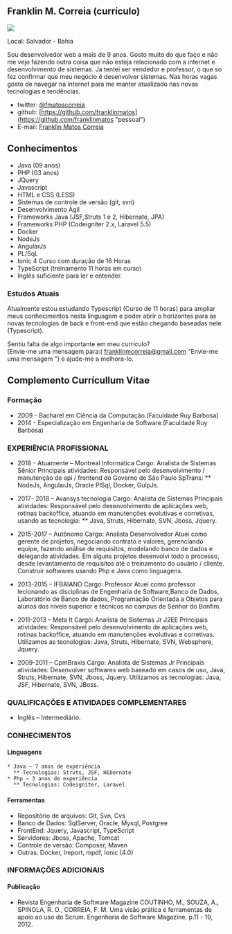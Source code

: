 ##  Franklin M. Correia (currículo)

<img src="https://s.gravatar.com/avatar/5409b0cafc6fa015132e2157f0284669?s=80" />

Local: Salvador - Bahia

Sou desenvolvedor web a mais de 9 anos. Gosto muito do que faço
e não me vejo fazendo outra coisa que não esteja relacionado com a internet e desenvolvimento de sistemas. Ja tentei ser vendedor e professor, o que so fez confirmar que meu negócio é desenvolver sistemas. Nas horas vagas gosto de navegar na internet 
para me manter atualizado nas novas tecnologias e tendências.

* twitter: [@fmatoscorreia](http://twitter.com/fmatoscorreia "pessoal")  
* github: [https://github.com/franklinmatos](https://github.com/franklinmatos "pessoal")
* E-mail: [Franklin Matos Correia](mailto:franklinmatos@gmail.com?subject=[GitHub]%20Source%20franklin%20Matos)

## Conhecimentos

* Java (09 anos)
* PHP  (03 anos)
* JQuery
* Javascript
* HTML e CSS (LESS)
* Sistemas de controle de versão (git, svn)
* Desenvolvimento Ágil
* Frameworks Java (JSF,Struts 1 e 2, Hibernate, JPA)
* Frameworks PHP (Codeigniter 2.x, Laravel 5.5)
* Docker
* NodeJs
* AngularJs
* PL/SqL
* Ionic 4 Curso com duração de 16 Horas
* TypeScript (treinamento 11 horas em curso)
* Inglês suficiente para ler e entender.

### Estudos Atuais

Atualmente estou estudando Typescript (Curso de 11 horas) para ampliar meus conhecimentos nesta linguagem e poder abrir o horizontes para as novas tecnologias de back e front-end que estão chegando baseadas nele (Typescript).

Sentiu falta de algo importante em meu currículo?  
[Envie-me uma mensagem para:( franklinmcorreia@gmail.com "Envie-me uma mensagem ") e ajude-me a melhora-lo.


## Complemento Currícullum Vitae

### Formação

* 2009 - Bacharel em Ciência da Computação.(Faculdade Ruy Barbosa)<br>
* 2014 - Especialização em Engenharia de Software.(Faculdade Ruy Barbosa)

### EXPERIÊNCIA PROFISSIONAL

* 2018 - Atuamente – Montreal Informática
  Cargo: Analista de Sistemas Sênior
  Principais atividades: Responsável pelo desenvolvimento / manutenção de api / frontend  do Governo de São Paulo SpTrans: 
  ** NodeJs, AngularJs, Oracle PlSql, Docker, GulpJs.

* 2017- 2018 – Avansys tecnologia
  Cargo: Analista de Sistemas
  Principais atividades: Responsável pelo desenvolvimento de aplicações web, rotinas backoffice, atuando em manutenções evolutivas e corretivas, usando as tecnologia: 
  ** Java, Struts, Hibernate, SVN, Jboss, Jquery.

* 2015-2017 – Autônomo
  Cargo: Analista Desenvolvedor
  Atuei como gerente de projetos, negociando contrato e valores, gerenciando equipe, fazendo análise de requisitos, modelando banco de dados e delegando atividades. Em alguns projetos desenvolvi todo o processo, desde levantamento de requisitos até o
treinamento do usuário / cliente. Construir softwares usando Php e Java como linguagens.

* 2013-2015 – IFBAIANO
Cargo: Professor
Atuei como professor lecionando as disciplinas de Engenharia de Software,Banco de
Dados, Laboratório de Banco de dados, Programação Orientada a Objetos para alunos
dos níveis superior e técnicos no campus de Senhor do Bonfim.

* 2011-2013 – Meta It
  Cargo: Analista de Sistemas Jr J2EE
  Principais atividades: Responsável pelo desenvolvimento de aplicações web, rotinas backoffice, atuando em manutenções evolutivas e corretivas. Utilizamos as tecnologias: Java, Struts, Hibernate, SVN, Websphere, Jquery.

* 2009-2011 – CpmBraxis
Cargo: Analista de Sistemas Jr
Principais atividades: Desenvolver softwares web baseado em casos de uso, Java, Struts, Hibernate, SVN, Jboss, Jquery. Utilizamos as tecnologias: Java, JSF, Hibernate, SVN, JBoss.

### QUALIFICAÇÕES E ATIVIDADES COMPLEMENTARES
* Inglês – Intermediário.

### CONHECIMENTOS
  #### Linguagens 
    * Java – 7 anos de experiência
      ** Tecnologias: Struts, JSF, Hibernate
    * Php – 3 anos de experiência
      ** Tecnologias: Codeigniter, Laravel
#### Ferramentas
  * Repositório de arquivos: Git, Svn, Cvs
  * Banco de Dados: SqlServer, Oracle, Mysql, Postgree
  * FrontEnd: Jquery, Javascript, TypeScript
  * Servidores: Jboss, Apache, Tomcat
  * Controle de versão: Composer, Maven
  * Outras: Docker, Ireport, mpdf, Ionic (4.0)

### INFORMAÇÕES ADICIONAIS
 #### Publicação
  * Revista Engenharia de Software Magazine
    COUTINHO, M., SOUZA, A., SPINOLA, R. O., CORREIA, F. M.
    Uma visão prática e ferramentas de apoio ao uso do Scrum. Engenharia de Software Magazine. p.11 - 19, 2012.
